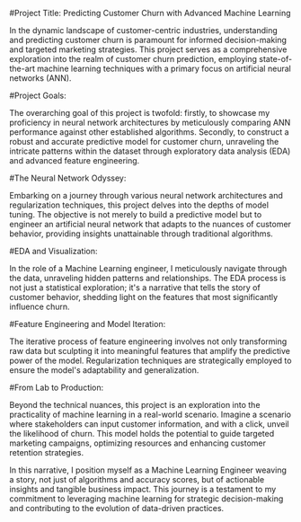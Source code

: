 #Project Title: Predicting Customer Churn with Advanced Machine Learning

In the dynamic landscape of customer-centric industries, understanding and predicting customer churn is paramount for informed decision-making and targeted marketing strategies. This project serves as a comprehensive exploration into the realm of customer churn prediction, employing state-of-the-art machine learning techniques with a primary focus on artificial neural networks (ANN).

#Project Goals:

The overarching goal of this project is twofold: firstly, to showcase my proficiency in neural network architectures by meticulously comparing ANN performance against other established algorithms. Secondly, to construct a robust and accurate predictive model for customer churn, unraveling the intricate patterns within the dataset through exploratory data analysis (EDA) and advanced feature engineering.

#The Neural Network Odyssey:

Embarking on a journey through various neural network architectures and regularization techniques, this project delves into the depths of model tuning. The objective is not merely to build a predictive model but to engineer an artificial neural network that adapts to the nuances of customer behavior, providing insights unattainable through traditional algorithms.

#EDA and Visualization:

In the role of a Machine Learning engineer, I meticulously navigate through the data, unraveling hidden patterns and relationships. The EDA process is not just a statistical exploration; it's a narrative that tells the story of customer behavior, shedding light on the features that most significantly influence churn.

#Feature Engineering and Model Iteration:

The iterative process of feature engineering involves not only transforming raw data but sculpting it into meaningful features that amplify the predictive power of the model. Regularization techniques are strategically employed to ensure the model's adaptability and generalization.

#From Lab to Production:

Beyond the technical nuances, this project is an exploration into the practicality of machine learning in a real-world scenario. Imagine a scenario where stakeholders can input customer information, and with a click, unveil the likelihood of churn. This model holds the potential to guide targeted marketing campaigns, optimizing resources and enhancing customer retention strategies.

In this narrative, I position myself as a Machine Learning Engineer weaving a story, not just of algorithms and accuracy scores, but of actionable insights and tangible business impact. This journey is a testament to my commitment to leveraging machine learning for strategic decision-making and contributing to the evolution of data-driven practices.
